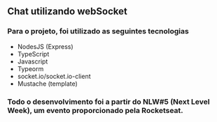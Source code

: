 ## Chat utilizando webSocket

### Para o projeto, foi utilizado as seguintes tecnologias
- NodesJS (Express)
- TypeScript
- Javascript
- Typeorm
- socket.io/socket.io-client
- Mustache (template)


### Todo o desenvolvimento foi a partir do NLW#5 (Next Level Week), um evento proporcionado pela Rocketseat.
